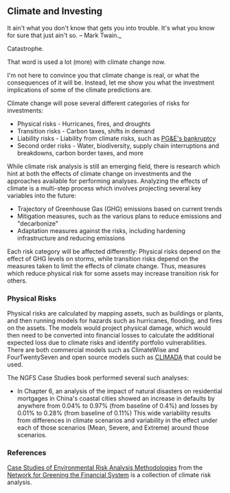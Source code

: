 ## Climate and Investing

 It ain't what you don't know that gets you into trouble. It's what you know for sure that just ain't so. – Mark Twain._

Catastrophe.

That word is used a lot (more) with climate change now.

I'm not here to convince you that climate change is real, or what the consequences of it will be.  Instead, let me show you what the investment implications of some of the climate predictions are.  

Climate change will pose several different categories of risks for investments:

 * Physical risks - Hurricanes, fires, and droughts
 * Transition risks - Carbon taxes, shifts in demand
 * Liability risks - Liability from climate risks, such as [PG&E's bankruptcy](https://www.wsj.com/articles/pg-e-wildfires-and-the-first-climate-change-bankruptcy-11547820006)
 * Second order risks - Water, biodiversity, supply chain interruptions and breakdowns, carbon border taxes, and more

While climate risk analysis is still an emerging field, there is research which hint at both the effects of climate change on investments and the approaches available for performing analyses.  Analyzing the effects of climate is a multi-step process which involves projecting several key variables into the future:

 * Trajectory of Greenhouse Gas (GHG) emissions based on current trends 
 * Mitigation measures, such as the various plans to reduce emissions and "decarbonize"
 * Adaptation measures against the risks, including hardening infrastructure and reducing emissions

Each risk category will be affected differently: Physical risks depend on the effect of GHG levels on storms, while transition risks depend on the measures taken to limit the effects of climate change.  Thus, measures which reduce physical risk for some assets may increase transition risk for others.

### Physical Risks

Physical risks are calculated by mapping assets, such as buildings or plants, and then running models for hazards such as hurricanes, flooding, and fires on the assets.  The models would project physical damage, which would then need to be
converted into financial losses to calculate the additional expected loss due to climate risks and identify portfolio vulnerabilities.  There are both commercial models such as ClimateWise and FourTwentySeven and open source models such as [CLIMADA](https://github.com/CLIMADA-project/climada_python) that could be used. 

The NGFS Case Studies book performed several such analyses:

 * In Chapter 6, an analysis of the impact of natural disasters on residential mortgages in China's coastal cities showed an increase in defaults by anywhere from 0.04% to 0.97% (from baseline of 0.4%) and losses by 0.01% to 0.28% (from baseline of 0.11%)  This wide variability results from differences in climate scenarios and variability in the effect under each of those scenarios (Mean, Severe, and Extreme) around those scenarios. 

### References
 
[Case Studies of Environmental Risk Analysis Methodologies](https://www.ngfs.net/sites/default/files/medias/documents/case_studies_of_environmental_risk_analysis_methodologies.pdf) from the [Network for Greening the Financial System](https://www.ngfs.net/en) is a collection of climate risk analysis.
